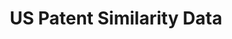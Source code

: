 ---
layout: default
citation: "@misc{whalen_us_2019,\n        title = {{US} {Patent} {Similarity} {Data}},\n\
  \        url = {https://zenodo.org/record/3552078},\n        abstract = {Pairwise\
  \ semantic similarity measures for US utility patents. Includes measures for citing/cited\
  \ patent pairs, 100 most-similar patents for each patent, and doc2vec vectors for\
  \ each patent.},\n        urldate = {2021-09-15},\n        publisher = {Zenodo},\n\
  \        author = {Whalen, Ryan and Lungeanu, Alina and DeChurch, Leslie and Contractor,\
  \ Noshir},\n        month = nov,\n        year = {2019},\n        doi = {10.5281/zenodo.3552078},\n\
  \        note = {type: dataset},\n        keywords = {patents, intellectual property,\
  \ innovation, semantic similarity, empirical legal studies},\n}\n"
code: None
cost: None
description: Pairwise semantic similarity measures for US utility patents. Includes
  measures for citing/cited patent pairs, 100 most-similar patents for each patent,
  and doc2vec vectors for each patent.
documentation: Pairwise semantic similarity measures for US utility patents. Includes
  measures for citing/cited patent pairs, 100 most-similar patents for each patent,
  and doc2vec vectors for each patent.
doi: '10.5281/zenodo.3552078

  '
error_metrics: None
last_edit: Mon, 19 Jun 2023 16:42:15 GMT
location: https://zenodo.org/record/3552078
maintained_by: Ryan Whalen
open_access: 'TRUE'
record_creation_timestamp: 09/15/2021, 05:50:18
shortname: us_patent_similarity
tags:
- patents
- intellectual property
- innovation
- similarity
- legal
- patents
terms_of_use: ' Creative Commons Attribution 4.0 International'
timeframe: None
title: US Patent Similarity Data
uuid: 868eaad1-3c6a-4730-a70f-853996962d39
versioning: 'TRUE'
---